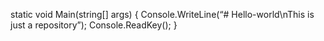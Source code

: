
static void Main(string[] args)
{
  Console.WriteLine(“# Hello-world\nThis is just a repository”);
  Console.ReadKey();
}
